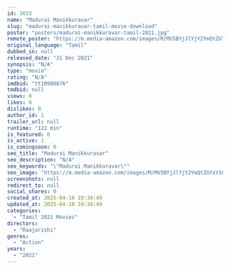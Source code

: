 ```yaml
---
id: 3033
name: "Madurai Manikkuravar"
slug: "madurai-manikkuravar-tamil-movie-download"
poster: "posters/madurai-manikkuravar-tamil-2021.jpg"
remote_poster: "https://m.media-amazon.com/images/M/MV5BYjJlYjY2YmQtZGYxYS00ZjQ4LTk0OGMtMzYyYjY2YzBkNjliXkEyXkFqcGdeQXVyMTMyNjUyNTQ0._V1_SX300.jpg"
original_language: "Tamil"
dubbed_in: null
released_date: "31 Dec 2021"
synopsis: "N/A"
type: "movie"
rating: "N/A"
imdbid: "tt10980876"
tmdbid: null
views: 0
likes: 0
dislikes: 0
author_id: 1
trailer_url: null
runtime: "122 min"
is_featured: 0
is_active: 1
is_comingsoon: 0
seo_title: "Madurai Manikkuravar"
seo_description: "N/A"
seo_keywords: "\"Madurai Manikkuravar\""
seo_image: "https://m.media-amazon.com/images/M/MV5BYjJlYjY2YmQtZGYxYS00ZjQ4LTk0OGMtMzYyYjY2YzBkNjliXkEyXkFqcGdeQXVyMTMyNjUyNTQ0._V1_SX300.jpg"
screenshots: null
redirect_to: null
social_shares: 0
created_at: 2025-04-10 19:34:49
updated_at: 2025-04-10 19:34:49
categories:
  - "Tamil 2021 Movies"
directors:
  - "Raajarishi"
genres:
  - "Action"
years:
  - "2021"
---
```

